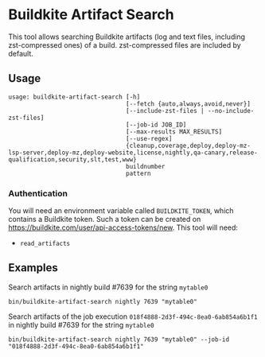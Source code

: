 # Buildkite Artifact Search

This tool allows searching Buildkite artifacts (log and text files, including zst-compressed ones) of a build.
zst-compressed files are included by default.

## Usage
```
usage: buildkite-artifact-search [-h]
                                 [--fetch {auto,always,avoid,never}]
                                 [--include-zst-files | --no-include-zst-files]
                                 [--job-id JOB_ID]
                                 [--max-results MAX_RESULTS]
                                 [--use-regex]
                                 {cleanup,coverage,deploy,deploy-mz-lsp-server,deploy-mz,deploy-website,license,nightly,qa-canary,release-qualification,security,slt,test,www}
                                 buildnumber
                                 pattern
```

### Authentication

You will need an environment variable called `BUILDKITE_TOKEN`, which contains a Buildkite token. Such a token can be
created on https://buildkite.com/user/api-access-tokens/new.
This tool will need:
* `read_artifacts`

## Examples

Search artifacts in nightly build #7639 for the string `mytable0`

```
bin/buildkite-artifact-search nightly 7639 "mytable0"
```

Search artifacts of the job execution `018f4888-2d3f-494c-8ea0-6ab854a6b1f1` in nightly build #7639 for the string `mytable0`

```
bin/buildkite-artifact-search nightly 7639 "mytable0" --job-id "018f4888-2d3f-494c-8ea0-6ab854a6b1f1"
```
